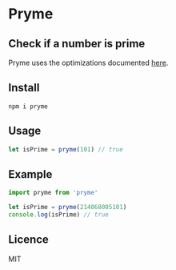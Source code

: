 # Pryme
## Check if a number is prime

Pryme uses the optimizations documented [here](https://en.wikipedia.org/wiki/Primality_test#:~:text=9%20External%20links-,Simple%20methods,Otherwise%2C%20it%20is%20prime).

## Install
```
npm i pryme
```

## Usage
```js
let isPrime = pryme(101) // true
```

## Example
```js
import pryme from 'pryme'

let isPrime = pryme(214068005101)
console.log(isPrime) // true
```

## Licence
MIT